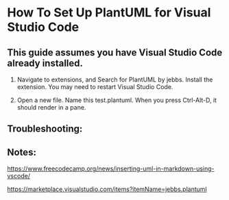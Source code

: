 
# How To Set Up PlantUML for Visual Studio Code

## This guide assumes you have Visual Studio Code already installed.

1. Navigate to extensions, and Search for PlantUML by jebbs.  Install the extension.  You may need to restart Visual Studio Code.

2. Open a new file.  Name this test.plantuml.  When you press Ctrl-Alt-D, it should render in a pane.


## Troubleshooting:



## Notes:

https://www.freecodecamp.org/news/inserting-uml-in-markdown-using-vscode/

https://marketplace.visualstudio.com/items?itemName=jebbs.plantuml

